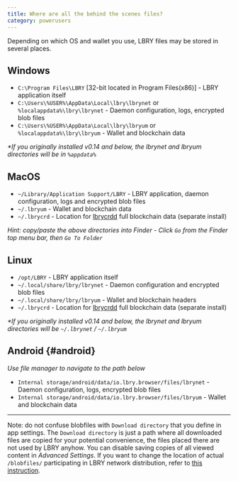```yaml
---
title: Where are all the behind the scenes files?
category: powerusers
---
```


Depending on which OS and wallet you use, LBRY files may be stored in several places.

## Windows

- `C:\Program Files\LBRY` [32-bit located in Program Files(x86)] - LBRY application itself
- `C:\Users\%USER%\AppData\Local\lbry\lbrynet` or `%localappdata%\lbry\lbrynet` - Daemon configuration, logs, encrypted blob files
- `C:\Users\%USER%\AppData\Local\lbry\lbryum` or `%localappdata%\lbry\lbryum` - Wallet and blockchain data

*\*If you originally installed v0.14 and below, the lbrynet and lbryum directories will be in `%appdata%`*

## MacOS

- `~/Library/Application Support/LBRY` - LBRY application, daemon configuration, logs and encrypted blob files
- `~/.lbryum` - Wallet and blockchain data
- `~/.lbrycrd` - Location for [lbrycrdd](/faq/standalone-wallet) full blockchain data (separate install)


*Hint: copy/paste the above directories into Finder - Click `Go` from the Finder top menu bar, then `Go To Folder`*

## Linux

- `/opt/LBRY` - LBRY application itself
- `~/.local/share/lbry/lbrynet` - Daemon configuration and encrypted blob files
- `~/.local/share/lbry/lbryum` - Wallet and blockchain headers
- `~/.lbrycrd` - Location for [lbrycrdd](/faq/standalone-wallet) full blockchain data (separate install)

*\*If you originally installed v0.14 and below, the lbrynet and lbryum directories will be `~/.lbrynet` / `~/.lbryum`*

## Android {#android}
 *Use file manager to navigate to the path below*
- `Internal storage/android/data/io.lbry.browser/files/lbrynet` - Daemon configuration, logs, encrypted blob files
- `Internal storage/android/data/io.lbry.browser/files/lbryum` - Wallet and blockchain data

_____________________________

Note: do not confuse blobfiles with `Download directory` that you define in app settings. The `Download directory` is just a path where all downloaded files are copied for your potential convenience, the files placed there are not used by LBRY anyhow. You can disable saving copies of all viewed content in _Advanced Settings_. If you want to change the location of actual `/blobfiles/` participating in LBRY network distribution, refer to [this instruction](https://lbry.com/faq/how-to-change-lbry-blob-files).
